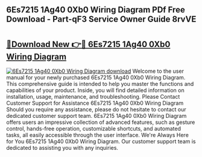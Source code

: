## 6Es7215 1Ag40 0Xb0 Wiring Diagram PDf Free Download - Part-qF3 Service Owner Guide 8rvVE

# <h2><a href="http://dfuru2y.blite.top/?on=6Es7215+1Ag40+0Xb0+Wiring+Diagram">🔗Download New 👉🔴 6Es7215 1Ag40 0Xb0 Wiring Diagram</a></h2>

[![6Es7215 1Ag40 0Xb0 Wiring Diagram download](https://i.imgur.com/lujVjoI.png)](http://dfuru2y.blite.top/?on=6Es7215+1Ag40+0Xb0+Wiring+Diagram)
Welcome to the user manual for your newly purchased 6Es7215 1Ag40 0Xb0 Wiring Diagram. This comprehensive guide is intended to help you master the functions and capabilities of your product. Inside, you will find detailed information on installation, usage, maintenance, and troubleshooting. Please Contact Customer Support for Assistance 6Es7215 1Ag40 0Xb0 Wiring Diagram Should you require any assistance, please do not hesitate to contact our dedicated customer support team. 6Es7215 1Ag40 0Xb0 Wiring Diagram offers users an impressive collection of advanced features, such as gesture control, hands-free operation, customizable shortcuts, and automated tasks, all easily accessible through the user interface. We're Always Here for You 6Es7215 1Ag40 0Xb0 Wiring Diagram. Our customer support team is dedicated to assisting you with any inquiries.

